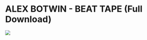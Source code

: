 <!--
id: 63731647
link: http://tumblr.atmos.org/post/63731647/alex-botwin-beat-tape-full-download
slug: alex-botwin-beat-tape-full-download
date: Mon Dec 08 2008 10:07:08 GMT-0800 (PST)
publish: 2008-12-08
tags: 
title: ALEX BOTWIN - BEAT TAPE (Full Download)
-->


ALEX BOTWIN - BEAT TAPE (Full Download)
=======================================

![](http://31.media.tumblr.com/ZyX8Upfynh8zd5g2yj7m524to1_500.jpg)

